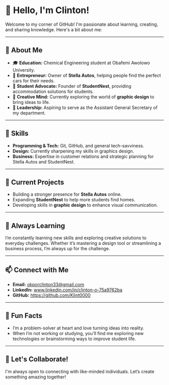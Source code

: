 # 👋 Hello, I'm Clinton!

Welcome to my corner of GitHub! I'm passionate about learning, creating, and sharing knowledge. Here's a bit about me:

---

## 🎯 About Me
- 🎓 **Education:** Chemical Engineering student at Obafemi Awolowo University.
- 🚗 **Entrepreneur:** Owner of **Stella Autos**, helping people find the perfect cars for their needs.
- 🏡 **Student Advocate:** Founder of **StudentNest**, providing accommodation solutions for students.
- 🎨 **Creative Mind:** Currently exploring the world of **graphic design** to bring ideas to life.
- 🤝 **Leadership:** Aspiring to serve as the Assistant General Secretary of my department.

---

## 🌟 Skills
- **Programming & Tech:** Git, GitHub, and general tech-savviness.
- **Design:** Currently sharpening my skills in graphics design.
- **Business:** Expertise in customer relations and strategic planning for Stella Autos and StudentNest.

---

## 🚀 Current Projects
- Building a stronger presence for **Stella Autos** online.
- Expanding **StudentNest** to help more students find homes.
- Developing skills in **graphic design** to enhance visual communication.

---

## 🌱 Always Learning
I’m constantly learning new skills and exploring creative solutions to everyday challenges. Whether it’s mastering a design tool or streamlining a business process, I’m always up for the challenge.

---

## 📫 Connect with Me
- **Email:** okporclinton33@gmail.com
- **LinkedIn:** www.linkedin.com/in/clinton-o-75a9762ba
- **GitHub:** https://github.com/Klint0000

---

## 💬 Fun Facts
- I’m a problem-solver at heart and love turning ideas into reality.
- When I’m not working or studying, you’ll find me exploring new technologies or brainstorming ways to improve student life.

---

## 🤝 Let's Collaborate!
I'm always open to connecting with like-minded individuals. Let’s create something amazing together!


<!---
Klint0000/Klint0000 is a ✨ special ✨ repository because its `README.md` (this file) appears on your GitHub profile.
You can click the Preview link to take a look at your changes.
--->

